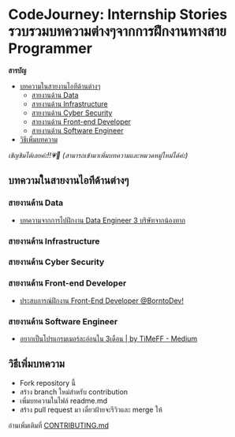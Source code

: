 # CodeJourney: Internship Stories รวบรวมบทความต่างๆจากการฝึกงานทางสาย Programmer
__สารบัญ__
- [บทความในสายงานไอทีด้านต่างๆ](#บทความในสายงานไอทีด้านต่างๆ)
  - [สายงานด้าน Data](#สายงานด้าน-data)
  - [สายงานด้าน Infrastructure](#สายงานด้าน-infrastructure)
  - [สายงานด้าน Cyber Security](#สายงานด้าน-cyber-security)
  - [สายงานด้าน Front-end Developer](#สายงานด้าน-front-end-developer)
  - [สายงานด้าน Software Engineer](#สายงานด้าน-software-engineer)
- [วิธีเพิ่มบทความ](#วิธีเพิ่มบทความ)

_เชิญชิมได้เลยค่ะ!!💗🤟_
_(สามารถเข้ามาเพิ่มบทความและหมวดหมู่ใหม่ได้ค่ะ)_
## บทความในสายงานไอทีด้านต่างๆ
### สายงานด้าน Data

- [บทความจากการไปฝึกงาน Data Engineer 3 บริษัทจากน้องทาก](https://discuss.dataengineercafe.io/t/data-engineer-3/584)

### สายงานด้าน Infrastructure


### สายงานด้าน Cyber Security

### สายงานด้าน Front-end Developer

- [ประสบการณ์ฝึกงาน Front-End Developer @BorntoDev!](https://www.borntodev.com/2022/05/23/%E0%B8%9B%E0%B8%A3%E0%B8%B0%E0%B8%AA%E0%B8%9A%E0%B8%81%E0%B8%B2%E0%B8%A3%E0%B8%93%E0%B9%8C%E0%B8%9D%E0%B8%B6%E0%B8%81%E0%B8%87%E0%B8%B2%E0%B8%99-front-end-developer-borntodev)

### สายงานด้าน Software Engineer
- [อยากเป็นโปรแกรมเมอร์ละอ่อนใน 3เดือน | by TiMeFF - Medium](https://medium.com/p/7201b312e115)

## วิธีเพิ่มบทความ
- Fork repository นี้
- สร้าง branch ใหม่สำหรับ contribution
- เพิ่มบทความในไฟล์ readme.md 
- สร้าง pull request มา เดี๋ยวฝ้ายจะรีวิวและ merge ให้

อ่านเพิ่มเติมที่ [CONTRIBUTING.md](/CONTRIBUTING.md)
